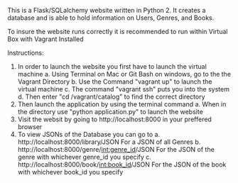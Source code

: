 This is a Flask/SQLalchemy website written in Python 2. It creates a database and is able to hold information on Users, Genres, and Books.

To insure the website runs correctly it is recommended to run within Virtual Box with Vagrant Installed

Instructions:

1. In order to launch the website you first have to launch the virtual machine
        a. Using Terminal on Mac or Git Bash on windows, go to the the Vagrant Directory
        b. Use the Command "vagrant up" to launch the virtual machine
        c. The command "vagrant ssh" puts you into the system
        d. Then enter "cd /vagrant/catalog" to find the correct directory
2. Then launch the application by using the terminal command
        a. When in the directory use "python application.py" to launch the website
3. Visit the websit by going to http://localhost:8000 in your preffered browser
4. To view JSONs of the Database you can go to
        a. http://localhost:8000/library/JSON
            For a JSON of all Genres
        b. http://localhost:8000/genre/<int:genre_id>/JSON
            For the JSON of the genre with whichever genre_id you specify
        c. http://localhost:8000/book/<int:book_id>/JSON
            For the JSON of the book with whichever book_id you specify

